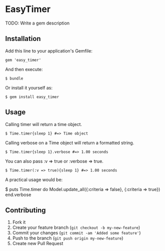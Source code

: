 # EasyTimer

TODO: Write a gem description

## Installation

Add this line to your application's Gemfile:

    gem 'easy_timer'

And then execute:

    $ bundle

Or install it yourself as:

    $ gem install easy_timer

## Usage
Calling timer will return a time object.
		
	$ Time.timer{sleep 1} #=> Time object

Calling verbose on a Time object will return a formatted string.
		
	$ Time.timer{sleep 1}.verbose #=> 1.00 seconds

You can also pass :v => true or :verbose => true.
		
	$ Time.timer(:v => true){sleep 1} #=> 1.00 seconds

A practical usage would be:

  $	puts Time.timer do
		Model.update_all({:criteria => false}, {:criteria => true})
	end.verbose


## Contributing

1. Fork it
2. Create your feature branch (`git checkout -b my-new-feature`)
3. Commit your changes (`git commit -am 'Added some feature'`)
4. Push to the branch (`git push origin my-new-feature`)
5. Create new Pull Request
